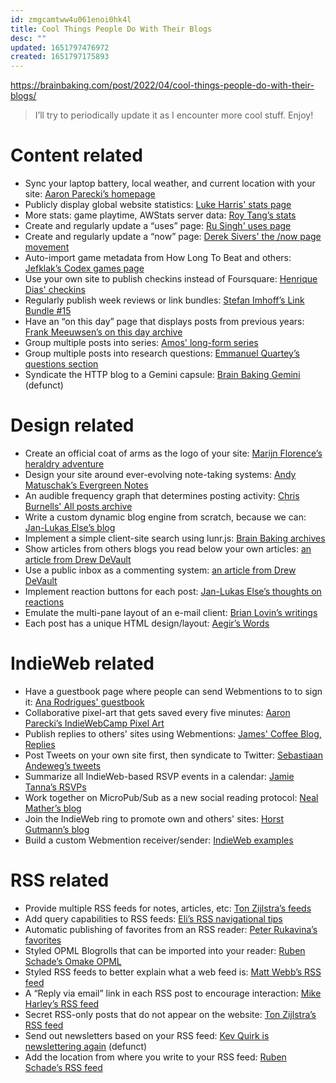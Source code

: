 ```yaml
---
id: zmgcamtww4u061enoi0hk4l
title: Cool Things People Do With Their Blogs
desc: ""
updated: 1651797476972
created: 1651797175893
---
```


https://brainbaking.com/post/2022/04/cool-things-people-do-with-their-blogs/

> I’ll try to periodically update it as I encounter more cool stuff. Enjoy!

# Content related

- Sync your laptop battery, local weather, and current location with your site: [Aaron Parecki’s homepage](https://aaronparecki.com/)
- Publicly display global website statistics: [Luke Harris' stats page](https://www.lkhrs.com/stats/)
- More stats: game playtime, AWStats server data: [Roy Tang’s stats](https://roytang.net/page/stats/awstats/)
- Create and regularly update a “uses” page: [Ru Singh' uses page](https://rusingh.com/uses/)
- Create and regularly update a “now” page: [Derek Sivers' the /now page movement](https://sive.rs/nowff)
- Auto-import game metadata from How Long To Beat and others: [Jefklak’s Codex games page](https://jefklakscodex.com/games/)
- Use your own site to publish checkins instead of Foursquare: [Henrique Dias' checkins](https://hacdias.com/checkins)
- Regularly publish week reviews or link bundles: [Stefan Imhoff’s Link Bundle #15](https://www.stefanimhoff.de/links/bundle-15/)
- Have an “on this day” page that displays posts from previous years: [Frank Meeuwsen’s on this day archive](https://diggingthedigital.com/onthisday/)
- Group multiple posts into series: [Amos' long-form series](https://fasterthanli.me/series)
- Group multiple posts into research questions: [Emmanuel Quartey’s questions section](https://www.quartey.com/questions)
- Syndicate the HTTP blog to a Gemini capsule: [Brain Baking Gemini](https://brainbaking.com/post/2021/04/using-hugo-to-launch-a-gemini-capsule/) (defunct)

# Design related

- Create an official coat of arms as the logo of your site: [Marijn Florence’s heraldry adventure](https://satyrs.eu/heraldry/)
- Design your site around ever-evolving note-taking systems: [Andy Matuschak’s Evergreen Notes](https://notes.andymatuschak.org/Evergreen_notes)
- An audible frequency graph that determines posting activity: [Chris Burnells' All posts archive](https://chrisburnell.com/archive/)
- Write a custom dynamic blog engine from scratch, because we can: [Jan-Lukas Else’s blog](https://jlelse.blog/)
- Implement a simple client-site search using lunr.js: [Brain Baking archives](https://brainbaking.com/archives/)
- Show articles from others blogs you read below your own articles: [an article from Drew DeVault](https://drewdevault.com/2022/04/15/Status-update-April-2022.html)
- Use a public inbox as a commenting system: [an article from Drew DeVault](https://drewdevault.com/2022/04/15/Status-update-April-2022.html)
- Implement reaction buttons for each post: [Jan-Lukas Else’s thoughts on reactions](https://jlelse.blog/posts/goblog-reactions)
- Emulate the multi-pane layout of an e-mail client: [Brian Lovin’s writings](https://brianlovin.com/writing)
- Each post has a unique HTML design/layout: [Aegir’s Words](https://aegir.org/words/smoothbooze)

# IndieWeb related

- Have a guestbook page where people can send Webmentions to to sign it: [Ana Rodrigues' guestbook](https://ohhelloana.blog/guestbook/)
- Collaborative pixel-art that gets saved every five minutes: [Aaron Parecki’s IndieWebCamp Pixel Art](https://aaronparecki.com/2018/01/21/11/pixel-art)
- Publish replies to others' sites using Webmentions: [James' Coffee Blog, Replies](https://jamesg.blog/replies/)
- Post Tweets on your own site first, then syndicate to Twitter: [Sebastiaan Andeweg’s tweets](https://seblog.nl/)
- Summarize all IndieWeb-based RSVP events in a calendar: [Jamie Tanna’s RSVPs](https://www.jvt.me/rsvps/)
- Work together on MicroPub/Sub as a new social reading protocol: [Neal Mather’s blog](https://doubleloop.net/)
- Join the IndieWeb ring to promote own and others' sites: [Horst Gutmann’s blog](https://zerokspot.com/)
- Build a custom Webmention receiver/sender: [IndieWeb examples](https://indieweb.org/Webmention#IndieWeb_Examples)

# RSS related

- Provide multiple RSS feeds for notes, articles, etc: [Ton Zijlstra’s feeds](https://www.zylstra.org/blog/feeds/)
- Add query capabilities to RSS feeds: [Eli’s RSS navigational tips](https://eli.li/2022/01/11/site-updates-and-some-tips-for-navigating-this-website)
- Automatic publishing of favorites from an RSS reader: [Peter Rukavina’s favorites](https://ruk.ca/favourites)
- Styled OPML Blogrolls that can be imported into your reader: [Ruben Schade’s Omake OPML](https://rubenerd.com/omake.opml)
- Styled RSS feeds to better explain what a web feed is: [Matt Webb’s RSS feed](http://interconnected.org/home/feed)
- A “Reply via email” link in each RSS post to encourage interaction: [Mike Harley’s RSS feed](view-source:https://obsolete29.com/feed/feed.xml)
- Secret RSS-only posts that do not appear on the website: [Ton Zĳlstra’s RSS feed](https://www.zylstra.org/blog/feed/)
- Send out newsletters based on your RSS feed: [Kev Quirk is newslettering again](https://kevq.uk/im-newslettering-again/) (defunct)
- Add the location from where you write to your RSS feed: [Ruben Schade’s RSS feed](https://rubenerd.com/feed)
